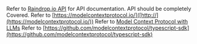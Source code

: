 Refer to [Raindrop.io API](https://developer.raindrop.io) for API documentation.
API should be completely Covered.
Refer to [https://modelcontextprotocol.io/]([http://](https://modelcontextprotocol.io/))
Refer to [Model Context Protocol with LLMs]([http://](https://modelcontextprotocol.io/llms-full.txt))
Refer to [https://github.com/modelcontextprotocol/typescript-sdk](https://github.com/modelcontextprotocol/typescript-sdk)

